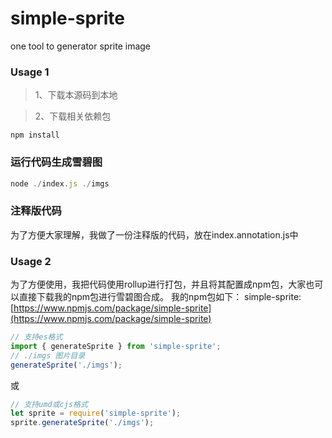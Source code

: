 simple-sprite
====================================
one tool to generator sprite image 
### Usage 1

> 1、下载本源码到本地

> 2、下载相关依赖包
```
npm install 
```

### 运行代码生成雪碧图
```javascript
node ./index.js ./imgs
```

### 注释版代码
为了方便大家理解，我做了一份注释版的代码，放在index.annotation.js中

### Usage 2
为了方便使用，我把代码使用rollup进行打包，并且将其配置成npm包，大家也可以直接下载我的npm包进行雪碧图合成。
我的npm包如下：
simple-sprite: [https://www.npmjs.com/package/simple-sprite](https://www.npmjs.com/package/simple-sprite)



```javascript
// 支持es格式
import { generateSprite } from 'simple-sprite';
// ./imgs 图片目录
generateSprite('./imgs');
```
或

```javascript
// 支持umd或cjs格式
let sprite = require('simple-sprite');
sprite.generateSprite('./imgs'); 
```